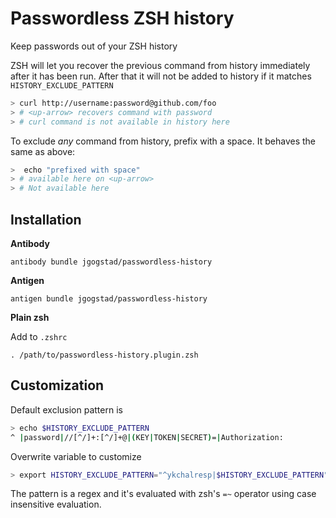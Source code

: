 # Passwordless ZSH history

Keep passwords out of your ZSH history

ZSH will let you recover the previous command from history immediately after it has been run. After that it will not be added to history if it matches `HISTORY_EXCLUDE_PATTERN`

```bash
> curl http://username:password@github.com/foo
> # <up-arrow> recovers command with password
> # curl command is not available in history here
```

To exclude _any_ command from history, prefix with a space. It behaves the same as above:
```bash
>  echo "prefixed with space"
> # available here on <up-arrow>
> # Not available here 
```

## Installation

**Antibody**

```
antibody bundle jgogstad/passwordless-history
```

**Antigen**

```
antigen bundle jgogstad/passwordless-history
```

**Plain zsh**

Add to `.zshrc`

```
. /path/to/passwordless-history.plugin.zsh
```

## Customization

Default exclusion pattern is

```bash
> echo $HISTORY_EXCLUDE_PATTERN
^ |password|//[^/]+:[^/]+@|(KEY|TOKEN|SECRET)=|Authorization:
```

Overwrite variable to customize

```bash
> export HISTORY_EXCLUDE_PATTERN="^ykchalresp|$HISTORY_EXCLUDE_PATTERN"
```

The pattern is a regex and it's evaluated with zsh's `=~` operator using case insensitive evaluation.
